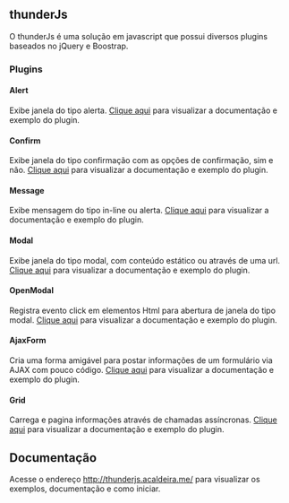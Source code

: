 ## thunderJs

O thunderJs é uma solução em javascript que possui diversos plugins baseados no jQuery e Boostrap.

### Plugins

#### Alert
Exibe janela do tipo alerta. <a href="http://thunderjs.acaldeira.me/plugins/alert" target="_blank">Clique aqui</a> para visualizar a documentação e exemplo do plugin.
#### Confirm
Exibe janela do tipo confirmação com as opções de confirmação, sim e não. <a href="http://thunderjs.acaldeira.me/plugins/confirm" target="_blank">Clique aqui</a> para visualizar a documentação e exemplo do plugin.
#### Message
Exibe mensagem do tipo in-line ou alerta. <a href="http://thunderjs.acaldeira.me/plugins/message" target="_blank">Clique aqui</a> para visualizar a documentação e exemplo do plugin.
#### Modal
Exibe janela do tipo modal, com conteúdo estático ou através de uma url. <a href="http://thunderjs.acaldeira.me/plugins/modal" target="_blank">Clique aqui</a> para visualizar a documentação e exemplo do plugin.
#### OpenModal
Registra evento click em elementos Html para abertura de janela do tipo modal. <a href="http://thunderjs.acaldeira.me/plugins/openmodal" target="_blank">Clique aqui</a> para visualizar a documentação e exemplo do plugin.
#### AjaxForm
Cria uma forma amigável para postar informações de um formulário via AJAX com pouco código. <a href="http://thunderjs.acaldeira.me/plugins/ajaxform" target="_blank">Clique aqui</a> para visualizar a documentação e exemplo do plugin.
#### Grid
Carrega e pagina informações através de chamadas assíncronas. <a href="http://thunderjs.acaldeira.me/plugins/grid" target="_blank">Clique aqui</a> para visualizar a documentação e exemplo do plugin.
## Documentação
Acesse o endereço <a href="http://thunderjs.acaldeira.me" target="_blank">http://thunderjs.acaldeira.me/</a> para visualizar os exemplos, documentação e como iniciar.

